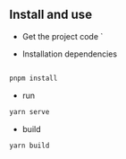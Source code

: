 ## Install and use

- Get the project code `

- Installation dependencies

```bash

pnpm install

```

- run

```bash
yarn serve
```

- build

```bash
yarn build
```
